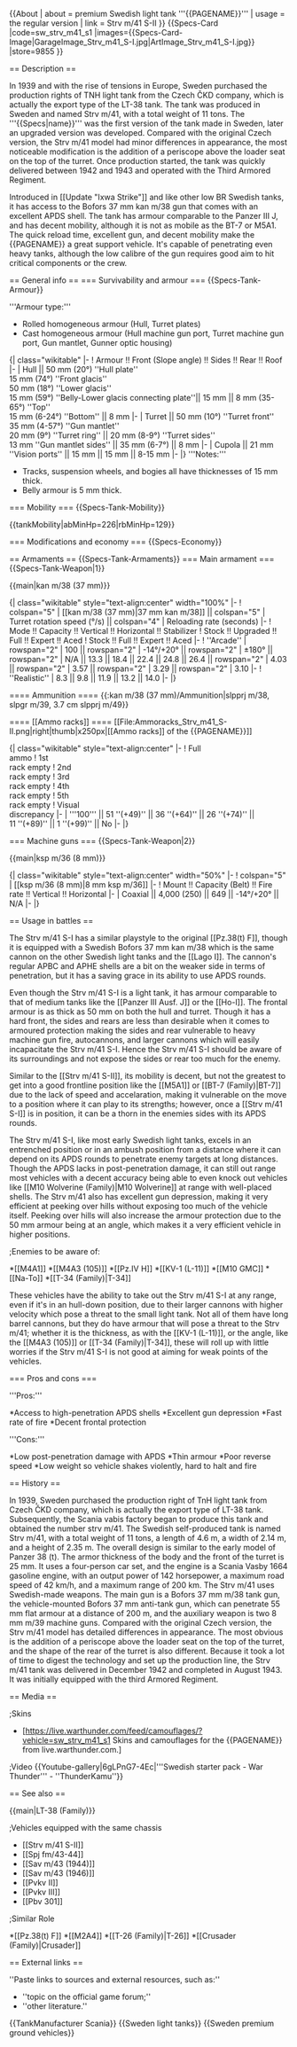 {{About
| about = premium Swedish light tank '''{{PAGENAME}}'''
| usage = the regular version
| link = Strv m/41 S-II
}}
{{Specs-Card
|code=sw_strv_m41_s1
|images={{Specs-Card-Image|GarageImage_Strv_m41_S-I.jpg|ArtImage_Strv_m41_S-I.jpg}}
|store=9855
}}

== Description ==
<!-- ''In the description, the first part should be about the history of the creation and combat usage of the vehicle, as well as its key features. In the second part, tell the reader about the ground vehicle in the game. Insert a screenshot of the vehicle, so that if the novice player does not remember the vehicle by name, he will immediately understand what kind of vehicle the article is talking about.'' -->
In 1939 and with the rise of tensions in Europe, Sweden purchased the production rights of TNH light tank from the Czech ČKD company, which is actually the export type of the LT-38 tank. The tank was produced in Sweden and named Strv m/41, with a total weight of 11 tons. The '''{{Specs|name}}''' was the first version of the tank made in Sweden, later an upgraded version was developed. Compared with the original Czech version, the Strv m/41 model had minor differences in appearance, the most noticeable modification is the addition of a periscope above the loader seat on the top of the turret. Once production started, the tank was quickly delivered between 1942 and 1943 and operated with the Third Armored Regiment.

Introduced in [[Update "Ixwa Strike"]] and like other low BR Swedish tanks, it has access to the Bofors 37 mm kan m/38 gun that comes with an excellent APDS shell. The tank has armour comparable to the Panzer III J, and has decent mobility, although it is not as mobile as the BT-7 or M5A1. The quick reload time, excellent gun, and decent mobility make the {{PAGENAME}} a great support vehicle. It's capable of penetrating even heavy tanks, although the low calibre of the gun requires good aim to hit critical components or the crew.

== General info ==
=== Survivability and armour ===
{{Specs-Tank-Armour}}
<!-- ''Describe armour protection. Note the most well protected and key weak areas. Appreciate the layout of modules as well as the number and location of crew members. Is the level of armour protection sufficient, is the placement of modules helpful for survival in combat? If necessary use a visual template to indicate the most secure and weak zones of the armour.'' -->

'''Armour type:'''

* Rolled homogeneous armour (Hull, Turret plates)
* Cast homogeneous armour (Hull machine gun port, Turret machine gun port, Gun mantlet, Gunner optic housing)

{| class="wikitable"
|-
! Armour !! Front (Slope angle) !! Sides !! Rear !! Roof
|-
| Hull || 50 mm (20°) ''Hull plate'' <br> 15 mm (74°) ''Front glacis'' <br> 50 mm (18°) ''Lower glacis'' <br> 15 mm (59°) ''Belly-Lower glacis connecting plate''|| 15 mm || 8 mm (35-65°) ''Top'' <br> 15 mm (6-24°) ''Bottom'' || 8 mm
|-
| Turret || 50 mm (10°) ''Turret front'' <br> 35 mm (4-57°) ''Gun mantlet'' <br> 20 mm (9°) ''Turret ring'' || 20 mm (8-9°) ''Turret sides'' <br> 13 mm ''Gun mantlet sides'' || 35 mm (6-7°) || 8 mm
|-
| Cupola || 21 mm ''Vision ports'' || 15  mm || 15 mm || 8-15 mm
|-
|}
'''Notes:'''

* Tracks, suspension wheels, and bogies all have thicknesses of 15 mm thick.
* Belly armour is 5 mm thick.

=== Mobility ===
{{Specs-Tank-Mobility}}
<!-- ''Write about the mobility of the ground vehicle. Estimate the specific power and manoeuvrability, as well as the maximum speed forwards and backwards.'' -->

{{tankMobility|abMinHp=226|rbMinHp=129}}

=== Modifications and economy ===
{{Specs-Economy}}

== Armaments ==
{{Specs-Tank-Armaments}}
=== Main armament ===
{{Specs-Tank-Weapon|1}}
<!-- ''Give the reader information about the characteristics of the main gun. Assess its effectiveness in a battle based on the reloading speed, ballistics and the power of shells. Do not forget about the flexibility of the fire, that is how quickly the cannon can be aimed at the target, open fire on it and aim at another enemy. Add a link to the main article on the gun: <code><nowiki>{{main|Name of the weapon}}</nowiki></code>. Describe in general terms the ammunition available for the main gun. Give advice on how to use them and how to fill the ammunition storage.'' -->
{{main|kan m/38 (37 mm)}}

{| class="wikitable" style="text-align:center" width="100%"
|-
! colspan="5" | [[kan m/38 (37 mm)|37 mm kan m/38]] || colspan="5" | Turret rotation speed (°/s) || colspan="4" | Reloading rate (seconds)
|-
! Mode !! Capacity !! Vertical !! Horizontal !! Stabilizer
! Stock !! Upgraded !! Full !! Expert !! Aced
! Stock !! Full !! Expert !! Aced
|-
! ''Arcade''
| rowspan="2" | 100 || rowspan="2" | -14°/+20° || rowspan="2" | ±180° || rowspan="2" | N/A || 13.3 || 18.4 || 22.4 || 24.8 || 26.4 || rowspan="2" | 4.03 || rowspan="2" | 3.57 || rowspan="2" | 3.29 || rowspan="2" | 3.10
|-
! ''Realistic''
| 8.3 || 9.8 || 11.9 || 13.2 || 14.0
|-
|}

==== Ammunition ====
{{:kan m/38 (37 mm)/Ammunition|slpprj m/38, slpgr m/39, 3.7 cm slpprj m/49}}

==== [[Ammo racks]] ====
[[File:Ammoracks_Strv_m41_S-II.png|right|thumb|x250px|[[Ammo racks]] of the {{PAGENAME}}]]
<!-- '''Last updated: 2.9.0.56''' -->
{| class="wikitable" style="text-align:center"
|-
! Full<br>ammo
! 1st<br>rack empty
! 2nd<br>rack empty
! 3rd<br>rack empty
! 4th<br>rack empty
! 5th<br>rack empty
! Visual<br>discrepancy
|-
| '''100''' || 51&nbsp;''(+49)'' || 36&nbsp;''(+64)'' || 26&nbsp;''(+74)'' || 11&nbsp;''(+89)'' || 1&nbsp;''(+99)'' || No
|-
|}

=== Machine guns ===
{{Specs-Tank-Weapon|2}}
<!-- ''Offensive and anti-aircraft machine guns not only allow you to fight some aircraft but also are effective against lightly armoured vehicles. Evaluate machine guns and give recommendations on its use.'' -->
{{main|ksp m/36 (8 mm)}}

{| class="wikitable" style="text-align:center" width="50%"
|-
! colspan="5" | [[ksp m/36 (8 mm)|8 mm ksp m/36]]
|-
! Mount !! Capacity (Belt) !! Fire rate !! Vertical !! Horizontal
|-
| Coaxial || 4,000 (250) || 649 || -14°/+20° || N/A
|-
|}

== Usage in battles ==
<!-- ''Describe the tactics of playing in the vehicle, the features of using vehicles in the team and advice on tactics. Refrain from creating a "guide" - do not impose a single point of view but instead give the reader food for thought. Describe the most dangerous enemies and give recommendations on fighting them. If necessary, note the specifics of the game in different modes (AB, RB, SB).'' -->

The Strv m/41 S-I has a similar playstyle to the original [[Pz.38(t) F]], though it is equipped with a Swedish Bofors 37 mm kan m/38 which is the same cannon on the other Swedish light tanks and the [[Lago I]]. The cannon's regular APBC and APHE shells are a bit on the weaker side in terms of penetration, but it has a saving grace in its ability to use APDS rounds.

Even though the Strv m/41 S-I is a light tank, it has armour comparable to that of medium tanks like the [[Panzer III Ausf. J]] or the [[Ho-I]]. The frontal armour is as thick as 50 mm on both the hull and turret. Though it has a hard front, the sides and rears are less than desirable when it comes to armoured protection making the sides and rear vulnerable to heavy machine gun fire, autocannons, and larger cannons which will easily incapacitate the Strv m/41 S-I. Hence the Strv m/41 S-I should be aware of its surroundings and not expose the sides or rear too much for the enemy.

Similar to the [[Strv m/41 S-II]], its mobility is decent, but not the greatest to get into a good frontline position like the [[M5A1]] or [[BT-7 (Family)|BT-7]] due to the lack of speed and accelaration, making it vulnerable on the move to a position where it can play to its strengths; however, once a [[Strv m/41 S-I]] is in position, it can be a thorn in the enemies sides with its APDS rounds.

The Strv m/41 S-I, like most early Swedish light tanks, excels in an entrenched position or in an ambush position from a distance where it can depend on its APDS rounds to penetrate enemy targets at long distances. Though the APDS lacks in post-penetration damage, it can still out range most vehicles with a decent accuracy being able to even knock out vehicles like [[M10 Wolverine (Family)|M10 Wolverine]] at range with well-placed shells. The Strv m/41 also has excellent gun depression, making it very efficient at peeking over hills without exposing too much of the vehicle itself. Peeking over hills will also increase the armour protection due to the 50 mm armour being at an angle, which makes it a very efficient vehicle in higher positions.

;Enemies to be aware of:

*[[M4A1]]
*[[M4A3 (105)]]
*[[Pz.IV H]]
*[[KV-1 (L-11)]]
*[[M10 GMC]]
*[[Na-To]]
*[[T-34 (Family)|T-34]]

These vehicles have the ability to take out the Strv m/41 S-I at any range, even if it's in an hull-down position, due to their larger cannons with higher velocity which pose a threat to the small light tank. Not all of them have long barrel cannons, but they do have armour that will pose a threat to the Strv m/41; whether it is the thickness, as with the [[KV-1 (L-11)]], or the angle, like the [[M4A3 (105)]] or [[T-34 (Family)|T-34]], these will roll up with little worries if the Strv m/41 S-I is not good at aiming for weak points of the vehicles.

=== Pros and cons ===
<!-- ''Summarise and briefly evaluate the vehicle in terms of its characteristics and combat effectiveness. Mark its pros and cons in a bulleted list. Try not to use more than 6 points for each of the characteristics. Avoid using categorical definitions such as "bad", "good" and the like - use substitutions with softer forms such as "inadequate" and "effective".'' -->


'''Pros:'''

*Access to high-penetration APDS shells
*Excellent gun depression
*Fast rate of fire
*Decent frontal protection

'''Cons:'''

*Low post-penetration damage with APDS
*Thin armour
*Poor reverse speed
*Low weight so vehicle shakes violently, hard to halt and fire

== History ==
<!-- ''Describe the history of the creation and combat usage of the vehicle in more detail than in the introduction. If the historical reference turns out to be too long, take it to a separate article, taking a link to the article about the vehicle and adding a block "/History" (example: <nowiki>https://wiki.warthunder.com/(Vehicle-name)/History</nowiki>) and add a link to it here using the <code>main</code> template. Be sure to reference text and sources by using <code><nowiki><ref></ref></nowiki></code>, as well as adding them at the end of the article with <code><nowiki><references /></nowiki></code>. This section may also include the vehicle's dev blog entry (if applicable) and the in-game encyclopedia description (under <code><nowiki>=== In-game description ===</nowiki></code>, also if applicable).'' -->
In 1939, Sweden purchased the production right of TnH light tank from Czech ČKD company, which is actually the export type of LT-38 tank. Subsequently, the Scania vabis factory began to produce this tank and obtained the number strv m/41. The Swedish self-produced tank is named Strv m/41, with a total weight of 11 tons, a length of 4.6 m, a width of 2.14 m, and a height of 2.35 m. The overall design is similar to the early model of Panzer 38 (t). The armor thickness of the body and the front of the turret is 25 mm. It uses a four-person car set, and the engine is a Scania Vasby 1664 gasoline engine, with an output power of 142 horsepower, a maximum road speed of 42 km/h, and a maximum range of 200 km. The Strv m/41 uses Swedish-made weapons. The main gun is a Bofors 37 mm m/38 tank gun, the vehicle-mounted Bofors 37 mm anti-tank gun, which can penetrate 55 mm flat armour at a distance of 200 m, and the auxiliary weapon is two 8 mm m/39 machine guns. Compared with the original Czech version, the Strv m/41 model has detailed differences in appearance. The most obvious is the addition of a periscope above the loader seat on the top of the turret, and the shape of the rear of the turret is also different. Because it took a lot of time to digest the technology and set up the production line, the Strv m/41 tank was delivered in December 1942 and completed in August 1943. It was initially equipped with the third Armored Regiment.

== Media ==
<!-- ''Excellent additions to the article would be video guides, screenshots from the game, and photos.'' -->

;Skins

* [https://live.warthunder.com/feed/camouflages/?vehicle=sw_strv_m41_s1 Skins and camouflages for the {{PAGENAME}} from live.warthunder.com.]

;Video
{{Youtube-gallery|6gLPnG7-4Ec|'''Swedish starter pack - War Thunder''' - ''ThunderKamu''}}

== See also ==
<!-- ''Links to the articles on the War Thunder Wiki that you think will be useful for the reader, for example:''
* ''reference to the series of the vehicles;''
* ''links to approximate analogues of other nations and research trees.'' -->
{{main|LT-38 (Family)}}

;Vehicles equipped with the same chassis

* [[Strv m/41 S-II]]
* [[Spj fm/43-44]]
* [[Sav m/43 (1944)]]
* [[Sav m/43 (1946)]]
* [[Pvkv II]]
* [[Pvkv III]]
* [[Pbv 301]]

;Similar Role

*[[Pz.38(t) F]]
*[[M2A4]]
*[[T-26 (Family)|T-26]]
*[[Crusader (Family)|Crusader]]

== External links ==
<!-- ''Paste links to sources and external resources, such as:''
* ''topic on the official game forum;''
* ''other literature.'' -->
''Paste links to sources and external resources, such as:''

* ''topic on the official game forum;''
* ''other literature.''

{{TankManufacturer Scania}}
{{Sweden light tanks}}
{{Sweden premium ground vehicles}}